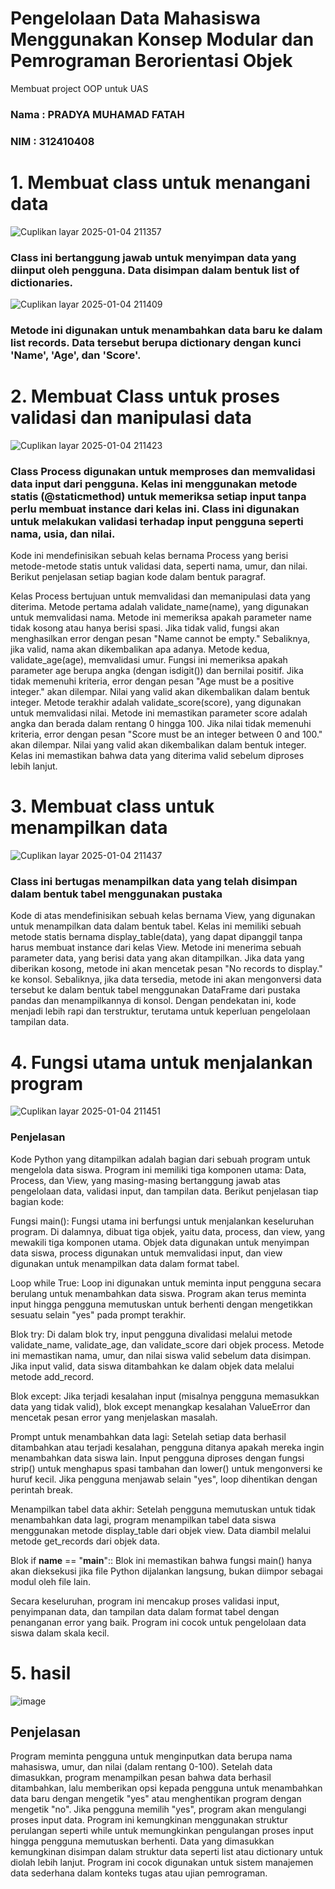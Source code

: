 # Pengelolaan Data Mahasiswa Menggunakan Konsep Modular dan Pemrograman Berorientasi Objek
Membuat project OOP untuk UAS
### Nama : PRADYA MUHAMAD FATAH
### NIM  : 312410408

# 1. Membuat class untuk menangani data 
![Cuplikan layar 2025-01-04 211357](https://github.com/user-attachments/assets/4aff6f4b-f104-45f2-8291-f337cbcd0e32)
### Class ini bertanggung jawab untuk menyimpan data yang diinput oleh pengguna. Data disimpan dalam bentuk list of dictionaries.
![Cuplikan layar 2025-01-04 211409](https://github.com/user-attachments/assets/24539be8-3c21-4775-9ee0-0d2686e2bbfc)
### Metode ini digunakan untuk menambahkan data baru ke dalam list records. Data tersebut berupa dictionary dengan kunci 'Name', 'Age', dan 'Score'.

# 2. Membuat Class untuk proses validasi dan manipulasi data
![Cuplikan layar 2025-01-04 211423](https://github.com/user-attachments/assets/81cec629-b470-4594-afbc-ae2f20f8ffb4)
### Class Process digunakan untuk memproses dan memvalidasi data input dari pengguna. Kelas ini menggunakan metode statis (@staticmethod) untuk memeriksa setiap input tanpa perlu membuat instance dari kelas ini. Class ini digunakan untuk melakukan validasi terhadap input pengguna seperti nama, usia, dan nilai.
Kode ini mendefinisikan sebuah kelas bernama Process yang berisi metode-metode statis untuk validasi data, seperti nama, umur, dan nilai. Berikut penjelasan setiap bagian kode dalam bentuk paragraf.

Kelas Process bertujuan untuk memvalidasi dan memanipulasi data yang diterima. Metode pertama adalah validate_name(name), yang digunakan untuk memvalidasi nama. Metode ini memeriksa apakah parameter name tidak kosong atau hanya berisi spasi. Jika tidak valid, fungsi akan menghasilkan error dengan pesan "Name cannot be empty." Sebaliknya, jika valid, nama akan dikembalikan apa adanya. Metode kedua, validate_age(age), memvalidasi umur. Fungsi ini memeriksa apakah parameter age berupa angka (dengan isdigit()) dan bernilai positif. Jika tidak memenuhi kriteria, error dengan pesan "Age must be a positive integer." akan dilempar. Nilai yang valid akan dikembalikan dalam bentuk integer. Metode terakhir adalah validate_score(score), yang digunakan untuk memvalidasi nilai. Metode ini memastikan parameter score adalah angka dan berada dalam rentang 0 hingga 100. Jika nilai tidak memenuhi kriteria, error dengan pesan "Score must be an integer between 0 and 100." akan dilempar. Nilai yang valid akan dikembalikan dalam bentuk integer. Kelas ini memastikan bahwa data yang diterima valid sebelum diproses lebih lanjut.

# 3. Membuat class untuk menampilkan data
![Cuplikan layar 2025-01-04 211437](https://github.com/user-attachments/assets/85589044-e6a5-454b-8682-c0eeccb8030f)
### Class ini bertugas menampilkan data yang telah disimpan dalam bentuk tabel menggunakan pustaka
Kode di atas mendefinisikan sebuah kelas bernama View, yang digunakan untuk menampilkan data dalam bentuk tabel. Kelas ini memiliki sebuah metode statis bernama display_table(data), yang dapat dipanggil tanpa harus membuat instance dari kelas View. Metode ini menerima sebuah parameter data, yang berisi data yang akan ditampilkan. Jika data yang diberikan kosong, metode ini akan mencetak pesan "No records to display." ke konsol. Sebaliknya, jika data tersedia, metode ini akan mengonversi data tersebut ke dalam bentuk tabel menggunakan DataFrame dari pustaka pandas dan menampilkannya di konsol. Dengan pendekatan ini, kode menjadi lebih rapi dan terstruktur, terutama untuk keperluan pengelolaan tampilan data.


# 4. Fungsi utama untuk menjalankan program
![Cuplikan layar 2025-01-04 211451](https://github.com/user-attachments/assets/bdf73606-af3e-4173-96e0-7d86a8f9bc6d)
### Penjelasan
Kode Python yang ditampilkan adalah bagian dari sebuah program untuk mengelola data siswa. Program ini memiliki tiga komponen utama: Data, Process, dan View, yang masing-masing bertanggung jawab atas pengelolaan data, validasi input, dan tampilan data. Berikut penjelasan tiap bagian kode:

Fungsi main(): Fungsi utama ini berfungsi untuk menjalankan keseluruhan program. Di dalamnya, dibuat tiga objek, yaitu data, process, dan view, yang mewakili tiga komponen utama. Objek data digunakan untuk menyimpan data siswa, process digunakan untuk memvalidasi input, dan view digunakan untuk menampilkan data dalam format tabel.

Loop while True: Loop ini digunakan untuk meminta input pengguna secara berulang untuk menambahkan data siswa. Program akan terus meminta input hingga pengguna memutuskan untuk berhenti dengan mengetikkan sesuatu selain "yes" pada prompt terakhir.

Blok try: Di dalam blok try, input pengguna divalidasi melalui metode validate_name, validate_age, dan validate_score dari objek process. Metode ini memastikan nama, umur, dan nilai siswa valid sebelum data disimpan. Jika input valid, data siswa ditambahkan ke dalam objek data melalui metode add_record.

Blok except: Jika terjadi kesalahan input (misalnya pengguna memasukkan data yang tidak valid), blok except menangkap kesalahan ValueError dan mencetak pesan error yang menjelaskan masalah.

Prompt untuk menambahkan data lagi: Setelah setiap data berhasil ditambahkan atau terjadi kesalahan, pengguna ditanya apakah mereka ingin menambahkan data siswa lain. Input pengguna diproses dengan fungsi strip() untuk menghapus spasi tambahan dan lower() untuk mengonversi ke huruf kecil. Jika pengguna menjawab selain "yes", loop dihentikan dengan perintah break.

Menampilkan tabel data akhir: Setelah pengguna memutuskan untuk tidak menambahkan data lagi, program menampilkan tabel data siswa menggunakan metode display_table dari objek view. Data diambil melalui metode get_records dari objek data.

Blok if __name__ == "__main__":: Blok ini memastikan bahwa fungsi main() hanya akan dieksekusi jika file Python dijalankan langsung, bukan diimpor sebagai modul oleh file lain.

Secara keseluruhan, program ini mencakup proses validasi input, penyimpanan data, dan tampilan data dalam format tabel dengan penanganan error yang baik. Program ini cocok untuk pengelolaan data siswa dalam skala kecil.
# 5. hasil
![image](https://github.com/user-attachments/assets/6b2ab3ce-0c5e-4466-a031-d99cf6140a3d)
## Penjelasan
Program meminta pengguna untuk menginputkan data berupa nama mahasiswa, umur, dan nilai (dalam rentang 0-100). Setelah data dimasukkan, program menampilkan pesan bahwa data berhasil ditambahkan, lalu memberikan opsi kepada pengguna untuk menambahkan data baru dengan mengetik "yes" atau menghentikan program dengan mengetik "no". Jika pengguna memilih "yes", program akan mengulangi proses input data. Program ini kemungkinan menggunakan struktur perulangan seperti while untuk memungkinkan pengulangan proses input hingga pengguna memutuskan berhenti. Data yang dimasukkan kemungkinan disimpan dalam struktur data seperti list atau dictionary untuk diolah lebih lanjut. Program ini cocok digunakan untuk sistem manajemen data sederhana dalam konteks tugas atau ujian pemrograman.

